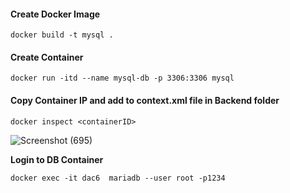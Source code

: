 #### Create Docker Image

````
docker build -t mysql .
````

#### Create Container

````
docker run -itd --name mysql-db -p 3306:3306 mysql
````
#### Copy Container IP and add to context.xml file in Backend folder

````
docker inspect <containerID>
````

![Screenshot (695)](https://github.com/user-attachments/assets/45c4610c-06f0-4ed1-9b5c-c7ffe4e9ad11)


**Login to DB Container**
````
docker exec -it dac6  mariadb --user root -p1234
```` 
